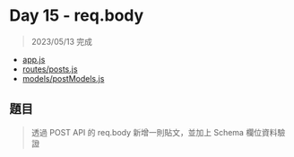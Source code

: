
# Day 15 - req.body
> 2023/05/13 完成

- [app.js](app.js)
- [routes/posts.js](routes/posts.js)
- [models/postModels.js](models/postModels.js)
## 題目
>透過 POST API 的 req.body 新增一則貼文，並加上 Schema 欄位資料驗證

